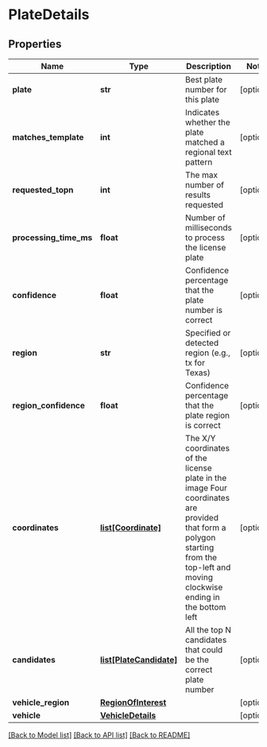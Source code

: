 # PlateDetails

## Properties
Name | Type | Description | Notes
------------ | ------------- | ------------- | -------------
**plate** | **str** | Best plate number for this plate | [optional] 
**matches_template** | **int** | Indicates whether the plate matched a regional text pattern | [optional] 
**requested_topn** | **int** | The max number of results requested | [optional] 
**processing_time_ms** | **float** | Number of milliseconds to process the license plate | [optional] 
**confidence** | **float** | Confidence percentage that the plate number is correct | [optional] 
**region** | **str** | Specified or detected region (e.g., tx for Texas) | [optional] 
**region_confidence** | **float** | Confidence percentage that the plate region is correct | [optional] 
**coordinates** | [**list[Coordinate]**](Coordinate.md) | The X/Y coordinates of the license plate in the image Four coordinates are provided that form a polygon starting from the top-left and moving clockwise ending in the bottom left  | [optional] 
**candidates** | [**list[PlateCandidate]**](PlateCandidate.md) | All the top N candidates that could be the correct plate number | [optional] 
**vehicle_region** | [**RegionOfInterest**](RegionOfInterest.md) |  | [optional] 
**vehicle** | [**VehicleDetails**](VehicleDetails.md) |  | [optional] 

[[Back to Model list]](../README.md#documentation-for-models) [[Back to API list]](../README.md#documentation-for-api-endpoints) [[Back to README]](../README.md)


